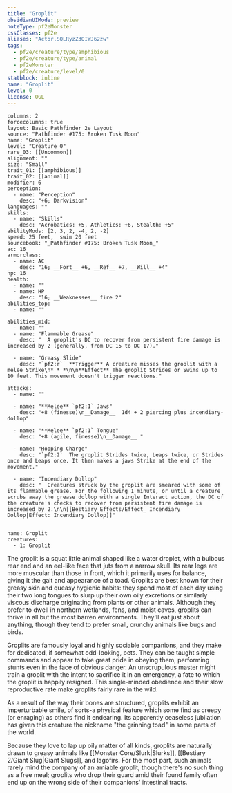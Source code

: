 ```yaml
---
title: "Groplit"
obsidianUIMode: preview
noteType: pf2eMonster
cssClasses: pf2e
aliases: "Actor.SQLRyzZ3QIWJ62zw" 
tags:
  - pf2e/creature/type/amphibious
  - pf2e/creature/type/animal
  - pf2eMonster
  - pf2e/creature/level/0
statblock: inline
name: "Groplit"
level: 0
license: OGL
---
```


```statblock
columns: 2
forcecolumns: true
layout: Basic Pathfinder 2e Layout
source: "Pathfinder #175: Broken Tusk Moon"
name: "Groplit"
level: "Creature 0"
rare_03: [[Uncommon]]
alignment: ""
size: "Small"
trait_01: [[amphibious]]
trait_02: [[animal]]
modifier: 6
perception:
  - name: "Perception"
    desc: "+6; Darkvision"
languages: ""
skills:
  - name: "Skills"
    desc: "Acrobatics: +5, Athletics: +6, Stealth: +5"
abilityMods: [2, 3, 2, -4, 2, -2]
speed: 25 feet,  swim 20 feet
sourcebook: "_Pathfinder #175: Broken Tusk Moon_"
ac: 16
armorclass:
  - name: AC
    desc: "16; __Fort__ +6, __Ref__ +7, __Will__ +4"
hp: 16
health:
  - name: ""
  - name: HP
    desc: "16; __Weaknesses__ fire 2"
abilities_top:
  - name: ""

abilities_mid:
  - name: ""
  - name: "Flammable Grease"
    desc: "  A groplit's DC to recover from persistent fire damage is increased by 2 (generally, from DC 15 to DC 17)."

  - name: "Greasy Slide"
    desc: "`pf2:r`  **Trigger** A creature misses the groplit with a melee Strike\n* * *\n\n**Effect** The groplit Strides or Swims up to 10 feet. This movement doesn't trigger reactions."

attacks:
  - name: ""

  - name: "**Melee** `pf2:1` Jaws"
    desc: "+8 (finesse)\n__Damage__  1d4 + 2 piercing plus incendiary-dollop"

  - name: "**Melee** `pf2:1` Tongue"
    desc: "+8 (agile, finesse)\n__Damage__ "

  - name: "Hopping Charge"
    desc: "`pf2:2`  The groplit Strides twice, Leaps twice, or Strides once and Leaps once. It then makes a jaws Strike at the end of the movement."

  - name: "Incendiary Dollop"
    desc: "  Creatures struck by the groplit are smeared with some of its flammable grease. For the following 1 minute, or until a creature scrubs away the grease dollop with a single Interact action, the DC of the creature's checks to recover from persistent fire damage is increased by 2.\n\n[[Bestiary Effects/Effect_ Incendiary Dollop|Effect: Incendiary Dollop]]"
 
```

```encounter-table
name: Groplit
creatures:
  - 1: Groplit
```



The groplit is a squat little animal shaped like a water droplet, with a bulbous rear end and an eel-like face that juts from a narrow skull. Its rear legs are more muscular than those in front, which it primarily uses for balance, giving it the gait and appearance of a toad. Groplits are best known for their greasy skin and queasy hygienic habits: they spend most of each day using their two long tongues to slurp up their own oily excretions or similarly viscous discharge originating from plants or other animals. Although they prefer to dwell in northern wetlands, fens, and moist caves, groplits can thrive in all but the most barren environments. They'll eat just about anything, though they tend to prefer small, crunchy animals like bugs and birds.

Groplits are famously loyal and highly sociable companions, and they make for dedicated, if somewhat odd-looking, pets. They can be taught simple commands and appear to take great pride in obeying them, performing stunts even in the face of obvious danger. An unscrupulous master might train a groplit with the intent to sacrifice it in an emergency, a fate to which the groplit is happily resigned. This single-minded obedience and their slow reproductive rate make groplits fairly rare in the wild.

As a result of the way their bones are structured, groplits exhibit an imperturbable smile, of sorts-a physical feature which some find as creepy (or enraging) as others find it endearing. Its apparently ceaseless jubilation has given this creature the nickname "the grinning toad" in some parts of the world.

Because they love to lap up oily matter of all kinds, groplits are naturally drawn to greasy animals like [[Monster Core/Slurk|Slurks]], [[Bestiary 2/Giant Slug|Giant Slugs]], and lagofirs. For the most part, such animals rarely mind the company of an amiable groplit, though there's no such thing as a free meal; groplits who drop their guard amid their found family often end up on the wrong side of their companions' intestinal tracts.

